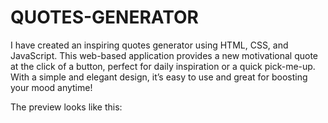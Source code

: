 # QUOTES-GENERATOR

I have created an inspiring quotes generator using HTML, CSS, and JavaScript. This web-based application provides a new motivational quote at the click of a button, perfect for daily inspiration or a quick pick-me-up. With a simple and elegant design, it’s easy to use and great for boosting your mood anytime!

The preview looks like this:
